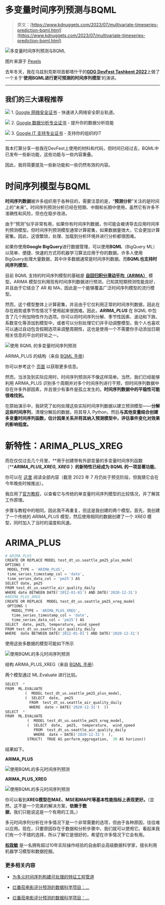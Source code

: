 # 多变量时间序列预测与BQML

> 原文：[https://www.kdnuggets.com/2023/07/multivariate-timeseries-prediction-bqml.html](https://www.kdnuggets.com/2023/07/multivariate-timeseries-prediction-bqml.html)

![多变量时间序列预测与BQML](../Images/f6601849ad09b52789b510bc3f570317.png)

图片来源于 [Pexels](https://www.pexels.com/photo/graphs-display-on-an-ipad-187041/)

去年冬天，我在乌兹别克斯坦首都塔什干的[**GDG DevFest Tashkent 2022**](https://gdg.community.dev/events/details/google-gdg-tashkent-presents-devfest-tashkent-22/)上做了一个关于‘**使用BQML进行更可预测的时间序列模型**’的演讲。

* * *

## 我们的三大课程推荐

![](../Images/0244c01ba9267c002ef39d4907e0b8fb.png) 1\. [Google 网络安全证书](https://www.kdnuggets.com/google-cybersecurity) - 快速进入网络安全职业轨道。

![](../Images/e225c49c3c91745821c8c0368bf04711.png) 2\. [Google 数据分析专业证书](https://www.kdnuggets.com/google-data-analytics) - 提升你的数据分析技能

![](../Images/0244c01ba9267c002ef39d4907e0b8fb.png) 3\. [Google IT 支持专业证书](https://www.kdnuggets.com/google-itsupport) - 支持你的组织的IT

* * *

我本打算分享一些我在DevFest上使用的材料和代码，但时间已经过去，BQML中已发布一些新功能，这些功能与一些内容重叠。

因此，我将简要提及一些新功能和一些仍然有效的内容。

# 时间序列模型与BQML

**时间序列数据**被许多组织用于各种目的，需要注意的是，“**预测分析**”关注的是时间上的“未来”。时间序列预测分析已经在短期、中期和长期中使用，虽然它有许多不准确性和风险，但也在稳步改进。

由于“预测”似乎非常有用，如果你有时间序列数据，你可能会被诱导去应用时间序列预测模型。但时间序列预测模型通常计算密集，如果数据量很大，它会更加计算密集。因此，这很繁琐，处理、加载到分析环境并进行分析都很困难。

如果你使用**Google BigQuery**进行数据管理，可以使用**BQML**（BigQuery ML）以简单、便捷、快速的方式将机器学习算法应用于你的数据。许多人使用BigQuery处理大量数据，其中许多数据通常是时间序列数据。而**BQML也支持时间序列模型**。

目前 BQML 支持的时间序列模型的基础是 [**自回归积分滑动平均（ARIMA）**](https://en.wikipedia.org/wiki/Autoregressive_integrated_moving_average) 模型。ARIMA 模型仅利用现有时间序列数据进行预测，已知其短期预测性能良好，并且由于它结合了 AR 和 MA，因此是一个能够覆盖广泛时间序列模型的流行模型。

然而，这个模型整体上计算密集，并且由于它仅利用正常的时间序列数据，因此在存在趋势或季节性情况下使用起来很困难。因此，***ARIMA_PLUS*** 在 BQML 中包含了几个附加特性作为选项。你可以将时间序列分解、季节性因素、波动和下跌、系数变化等添加到模型中，或者可以分别处理它们并手动调整模型。我个人也喜欢可以通过自动包含假期选项来调整周期性，这也是使用一个不需要你手动添加日期相关信息的平台的好处之一。

![使用 BQML 的多变量时间序列预测](../Images/8791fc9a35fae94548b0139f3a6c3c30.png)

ARIMA_PLUS 的结构（来自 [BQML 手册](https://cloud.google.com/bigquery/docs/reference/standard-sql/bigqueryml-syntax-create-time-series)）

你可以参考这个 [页面](https://cloud.google.com/bigquery/docs/reference/standard-sql/bigqueryml-syntax-create-time-series) 以获取更多信息。

然而，当涉及到实际应用时，时间序列预测并不像这样简单。当然，我们已经能够利用 ARIMA_PLUS 识别多个周期并对多个时间序列进行干预，但时间序列数据中存在许多外部因素，并且很少有事件是孤立发生的。**时间序列数据中的平稳性可能很难找到。**

在原始演示中，我研究了如何处理这些实际时间序列数据以建立预测模型——**分解这些时间序列**，清理分解后的数据，将其导入 Python，然后**与其他变量结合创建多变量时间序列函数，估计因果关系并将其纳入预测模型中，评估事件变化对效果的影响程度。**

# 新特性：ARIMA_PLUS_XREG

而在仅仅过去几个月里，**用于创建带有外部变量的多变量时间序列函数（*****ARIMA_PLUS_XREG, XREG*** **）的新特性已经成为 BQML 的一项显著功能**。

你可以在 [这里](https://cloud.google.com/bigquery/docs/reference/standard-sql/bigqueryml-syntax-create-multivariate-time-series) 阅读全部内容（截至 2023 年 7 月仍处于预览阶段，但我猜它会在今年晚些时候推出）。

我应用了[官方教程](https://cloud.google.com/bigquery/docs/arima-plus-xreg-single-time-series-forecasting-tutorial?hl=ko)，以查看它与传统的单变量时间序列模型的比较情况，并了解其工作原理。

步骤与教程中的相同，因此我不再重复，但这是我创建的两个模型。首先，我创建了一个传统的 *ARIMA_PLUS* 模型，然后使用相同的数据创建了一个 *XREG* 模型，同时加入了当时的温度和风速。

# ARIMA_PLUS

```py
# ARIMA_PLUS
CREATE OR REPLACE MODEL test_dt_us.seattle_pm25_plus_model
OPTIONS (
 MODEL_TYPE = 'ARIMA_PLUS',
 time_series_timestamp_col = 'date',
 time_series_data_col = 'pm25') AS
SELECT date, pm25
FROM test_dt_us.seattle_air_quality_daily
WHERE date BETWEEN DATE('2012-01-01') AND DATE('2020-12-31')
#ARIMA_PLUS_XREG
CREATE OR REPLACE  MODEL test_dt_us.seattle_pm25_xreg_model
 OPTIONS (
   MODEL_TYPE = 'ARIMA_PLUS_XREG',
   time_series_timestamp_col = 'date',
   time_series_data_col = 'pm25') AS
SELECT  date, pm25, temperature, wind_speed
FROM test_dt_us.seattle_air_quality_daily
WHERE  date BETWEEN DATE('2012-01-01') AND DATE('2020-12-31')
```

使用这些多数据的模型可能如下所示

![使用BQML的多元时间序列预测](../Images/cd984e9f6e14ec62d2a62ec4ccf7b0b5.png)

结构 ARIMA_PLUS_XREG（来自 [BQML 手册](https://cloud.google.com/bigquery/docs/reference/standard-sql/bigqueryml-syntax-create-multivariate-time-series)）

两个模型通过 ML.Evaluate 进行比较。

```py
SELECT  * 
FROM  ML.EVALUATE
         (  MODEL test_dt_us.seattle_pm25_plus_model, 
         (  SELECT  date,  pm25
           FROM  test_dt_us.seattle_air_quality_daily 
           WHERE  date > DATE('2020-12-31')  ))
SELECT  * 
FROM  ML.EVALUATE
          (  MODEL test_dt_us.seattle_pm25_xreg_model, 
          (  SELECT  date,  pm25,  temperature,  wind_speed 
             FROM  test_dt_us.seattle_air_quality_daily 
             WHERE  date > DATE('2020-12-31')  ),
          STRUCT(  TRUE AS perform_aggregation,  30 AS horizon))
```

结果如下。

**ARIMA_PLUS**

![使用BQML的多元时间序列预测](../Images/53d50aecd494ec5e09b358e6a89863d8.png)

**ARIMA_PLUS_XREG**

![使用BQML的多元时间序列预测](../Images/1857f75e7b6e853a6d79c20129d41b29.png)

你可以看到**XREG模型在MAE、MSE和MAPE等基本性能指标上表现更好。**（显然，这不是一个完美的解决方案，**依赖于数据**，我们只能说这是一个有用的工具。）

多元时间序列分析在许多情况下是一个非常需要的选项，但由于各种原因，往往难以应用。现在，只要原因存在于数据和分析步骤中，我们就可以使用它。看起来我们有一个不错的选择，所以了解它是很好的，希望在许多情况下它会有用。

**[权政敏](https://www.linkedin.com/in/jeongmin-kwon-a5069734/)** 是一名拥有超过10年实际操作经验的自由职业高级数据科学家，擅长利用机器学习模型和数据挖掘。

### 更多相关内容

+   [为多元时间序列构建可处理的特征工程管道](https://www.kdnuggets.com/2022/03/building-tractable-feature-engineering-pipeline-multivariate-time-series.html)

+   [烂番茄电影评分预测的数据科学项目：…](https://www.kdnuggets.com/2023/06/data-science-project-rotten-tomatoes-movie-rating-prediction-first-approach.html)

+   [烂番茄电影评分预测的数据科学项目：…](https://www.kdnuggets.com/2023/07/data-science-project-rotten-tomatoes-movie-rating-prediction-second-approach.html)
